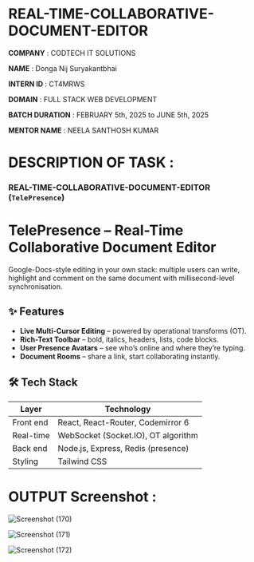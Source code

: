 # REAL-TIME-COLLABORATIVE-DOCUMENT-EDITOR

**COMPANY** : CODTECH IT SOLUTIONS

**NAME** : Donga Nij Suryakantbhai

**INTERN ID** : CT4MRWS

**DOMAIN** : FULL STACK WEB DEVELOPMENT

**BATCH DURATION** : FEBRUARY 5th, 2025 to JUNE 5th, 2025

**MENTOR NAME** : NEELA SANTHOSH KUMAR

# DESCRIPTION OF TASK :

### REAL-TIME-COLLABORATIVE-DOCUMENT-EDITOR (`TelePresence`)

# TelePresence – Real-Time Collaborative Document Editor

Google-Docs-style editing in your own stack: multiple users can write, highlight and comment on the same document with millisecond-level synchronisation.

## ✨ Features
- **Live Multi-Cursor Editing** – powered by operational transforms (OT).
- **Rich-Text Toolbar** – bold, italics, headers, lists, code blocks.
- **User Presence Avatars** – see who’s online and where they’re typing.
- **Document Rooms** – share a link, start collaborating instantly.

## 🛠 Tech Stack
| Layer | Technology |
|-------|------------|
| Front end | React, React-Router, Codemirror 6 |
| Real-time | WebSocket (Socket.IO), OT algorithm |
| Back end  | Node.js, Express, Redis (presence) |
| Styling   | Tailwind CSS |

# OUTPUT Screenshot : 

![Screenshot (170)](https://github.com/user-attachments/assets/b91d3589-0eb5-49f2-ac8d-b728962be374)

![Screenshot (171)](https://github.com/user-attachments/assets/8167eb25-0330-47a8-8b2b-e67b4bb7f85e)

![Screenshot (172)](https://github.com/user-attachments/assets/5037314a-6f8c-47cf-9378-8afba5b85cdf)
